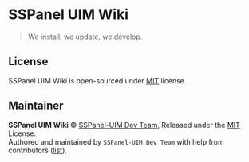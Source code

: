 # SSPanel UIM Wiki

> We install, we update, we develop.

## License

SSPanel UIM Wiki is open-sourced under [MIT](./LICENSE) license.

## Maintainer

**SSPanel UIM Wiki** © [SSPanel-UIM Dev Team](https://github.com/sspanel-uim), Released under the [MIT](./LICENSE) License.<br>
Authored and maintained by `SSPanel-UIM Dev Team` with help from contributors ([list](https://github.com/sspanel-uim/Wiki/graphs/contributors)).
